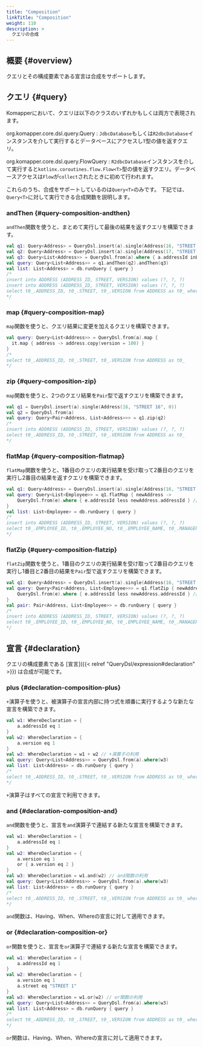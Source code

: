 ```yaml
---
title: "Composition"
linkTitle: "Composition"
weight: 110
description: >
  クエリの合成
---
```


## 概要 {#overview}

クエリとその構成要素である宣言は合成をサポートします。

## クエリ {#query}

Komapperにおいて、クエリは以下のクラスのいずれかもしくは両方で表現されます。

org.komapper.core.dsl.query.Query<T>
: `JdbcDatabase`もしくは`R2dbcDatabase`インスタンスを介して実行するとデータベースにアクセスし`T`型の値を返すクエリ。

org.komapper.core.dsl.query.FlowQuery<T>
: `R2dbcDatabase`インスタンスを介して実行すると`kotlinx.coroutines.flow.Flow<T>`型の値を返すクエリ。データベースアクセスは`Flow`が`collect`されたときに初めて行われます。

これらのうち、合成をサポートしているのは`Query<T>`のみです。
下記では、`Query<T>`に対して実行できる合成関数を説明します。

### andThen {#query-composition-andthen}

`andThen`関数を使うと、まとめて実行して最後の結果を返すクエリを構築できます。

```kotlin
val q1: Query<Address> = QueryDsl.insert(a).single(Address(16, "STREET 16", 0))
val q2: Query<Address> = QueryDsl.insert(a).single(Address(17, "STREET 17", 0))
val q3: Query<List<Address>> = QueryDsl.from(a).where { a.addressId inList listOf(16, 17) }
val query: Query<List<Address>> = q1.andThen(q2).andThen(q3)
val list: List<Address> = db.runQuery { query }
/*
insert into ADDRESS (ADDRESS_ID, STREET, VERSION) values (?, ?, ?)
insert into ADDRESS (ADDRESS_ID, STREET, VERSION) values (?, ?, ?)
select t0_.ADDRESS_ID, t0_.STREET, t0_.VERSION from ADDRESS as t0_ where t0_.ADDRESS_ID in (?, ?)
*/
```

### map {#query-composition-map}

`map`関数を使うと、クエリ結果に変更を加えるクエリを構築できます。

```kotlin
val query: Query<List<Address>> = QueryDsl.from(a).map { 
  it.map { address -> address.copy(version = 100) }
}
/*
select t0_.ADDRESS_ID, t0_.STREET, t0_.VERSION from ADDRESS as t0_ 
*/
```

### zip {#query-composition-zip}

`map`関数を使うと、2つのクエリ結果を`Pair`型で返すクエリを構築できます。

```kotlin
val q1 = QueryDsl.insert(a).single(Address(16, "STREET 16", 0))
val q2 = QueryDsl.from(a)
val query: Query<Pair<Address, List<Address>>> = q1.zip(q2)
/*
insert into ADDRESS (ADDRESS_ID, STREET, VERSION) values (?, ?, ?)
select t0_.ADDRESS_ID, t0_.STREET, t0_.VERSION from ADDRESS as t0_
*/
```

### flatMap {#query-composition-flatmap}

`flatMap`関数を使うと、1番目のクエリの実行結果を受け取って2番目のクエリを実行し2番目の結果を返すクエリを構築できます。

```kotlin
val q1: Query<Address> = QueryDsl.insert(a).single(Address(16, "STREET 16", 0)) // 1st query
val query: Query<List<Employee>> = q1.flatMap { newAddress ->
    QueryDsl.from(e).where { e.addressId less newAddress.addressId } // 2nd query
}
val list: List<Employee> = db.runQuery { query }
/*
insert into ADDRESS (ADDRESS_ID, STREET, VERSION) values (?, ?, ?)
select t0_.EMPLOYEE_ID, t0_.EMPLOYEE_NO, t0_.EMPLOYEE_NAME, t0_.MANAGER_ID, t0_.HIREDATE, t0_.SALARY, t0_.DEPARTMENT_ID, t0_.ADDRESS_ID, t0_.VERSION from EMPLOYEE as t0_ where t0_.ADDRESS_ID < ?
*/
```

### flatZip {#query-composition-flatzip}

`flatZip`関数を使うと、1番目のクエリの実行結果を受け取って2番目のクエリを実行し1番目と2番目の結果を`Pair`型で返すクエリを構築できます。

```kotlin
val q1: Query<Address> = QueryDsl.insert(a).single(Address(16, "STREET 16", 0)) // 1st query
val query: Query<Pair<Address, List<Employee>>> = q1.flatZip { newAddress ->
    QueryDsl.from(e).where { e.addressId less newAddress.addressId } // 2nd query
}
val pair: Pair<Address, List<Employee>> = db.runQuery { query }
/*
insert into ADDRESS (ADDRESS_ID, STREET, VERSION) values (?, ?, ?)
select t0_.EMPLOYEE_ID, t0_.EMPLOYEE_NO, t0_.EMPLOYEE_NAME, t0_.MANAGER_ID, t0_.HIREDATE, t0_.SALARY, t0_.DEPARTMENT_ID, t0_.ADDRESS_ID, t0_.VERSION from EMPLOYEE as t0_ where t0_.ADDRESS_ID < ?
*/
```

## 宣言 {#declaration}

クエリの構成要素である [宣言]({{< relref "QueryDsl/expression#declaration" >}}) は合成が可能です。

### plus {#declaration-composition-plus}

`+`演算子を使うと、被演算子の宣言内部に持つ式を順番に実行するような新たな宣言を構築できます。

```kotlin
val w1: WhereDeclaration = {
    a.addressId eq 1
}
val w2: WhereDeclaration = {
    a.version eq 1
}
val w3: WhereDeclaration = w1 + w2 // +演算子の利用
val query: Query<List<Address>> = QueryDsl.from(a).where(w3)
val list: List<Address> = db.runQuery { query }
/*
select t0_.ADDRESS_ID, t0_.STREET, t0_.VERSION from ADDRESS as t0_ where t0_.ADDRESS_ID = ? and t0_.VERSION = ?
*/
```

`+`演算子はすべての宣言で利用できます。

### and {#declaration-composition-and}

`and`関数を使うと、宣言を`and`演算子で連結する新たな宣言を構築できます。

```kotlin
val w1: WhereDeclaration = {
    a.addressId eq 1
}
val w2: WhereDeclaration = {
    a.version eq 1
    or { a.version eq 2 }
}
val w3: WhereDeclaration = w1.and(w2) // and関数の利用
val query: Query<List<Address>> = QueryDsl.from(a).where(w3)
val list: List<Address> = db.runQuery { query }
/*
select t0_.ADDRESS_ID, t0_.STREET, t0_.VERSION from ADDRESS as t0_ where t0_.ADDRESS_ID = ? and (t0_.VERSION = ? or (t0_.VERSION = ?))
*/
```

`and`関数は、Having、When、Whereの宣言に対して適用できます。

### or {#declaration-composition-or}

`or`関数を使うと、宣言を`or`演算子で連結する新たな宣言を構築できます。

```kotlin
val w1: WhereDeclaration = {
    a.addressId eq 1
}
val w2: WhereDeclaration = {
    a.version eq 1
    a.street eq "STREET 1"
}
val w3: WhereDeclaration = w1.or(w2) // or関数の利用
val query: Query<List<Address>> = QueryDsl.from(a).where(w3)
val list: List<Address> = db.runQuery { query }
/*
select t0_.ADDRESS_ID, t0_.STREET, t0_.VERSION from ADDRESS as t0_ where t0_.ADDRESS_ID = ? or (t0_.VERSION = ? and t0_.STREET = ?)
*/
```

`or`関数は、Having、When、Whereの宣言に対して適用できます。
